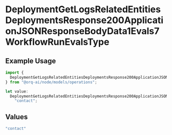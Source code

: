 # DeploymentGetLogsRelatedEntitiesDeploymentsResponse200ApplicationJSONResponseBodyData1Evals7WorkflowRunEvalsType

## Example Usage

```typescript
import {
  DeploymentGetLogsRelatedEntitiesDeploymentsResponse200ApplicationJSONResponseBodyData1Evals7WorkflowRunEvalsType,
} from "@orq-ai/node/models/operations";

let value:
  DeploymentGetLogsRelatedEntitiesDeploymentsResponse200ApplicationJSONResponseBodyData1Evals7WorkflowRunEvalsType =
    "contact";
```

## Values

```typescript
"contact"
```